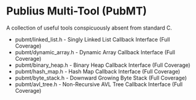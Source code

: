 # Publius Multi-Tool (PubMT)

A collection of useful tools conspicuously absent from standard C.

- pubmt/linked_list.h - Singly Linked List Callback Interface (Full Coverage)
- pubmt/dynamic_array.h - Dynamic Array Callback Interface (Full Coverage)
- pubmt/binary_heap.h - Binary Heap Callback Interface (Full Coverage) 
- pubmt/hash_map.h - Hash Map Callback Interface (Full Coverage) 
- pubmt/byte_stack.h - Downward Growing Byte Stack (Full Coverage)
- pubmt/avl_tree.h - Non-Recursive AVL Tree Callback Interface (Full Coverage)
